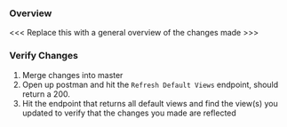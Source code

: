 ### Overview
<<< Replace this with a general overview of the changes made >>>

### Verify Changes

1. Merge changes into master
2. Open up postman and hit the `Refresh Default Views` endpoint, should return a 200.
3. Hit the endpoint that returns all default views and find the view(s) you updated to verify that the changes you made are reflected
